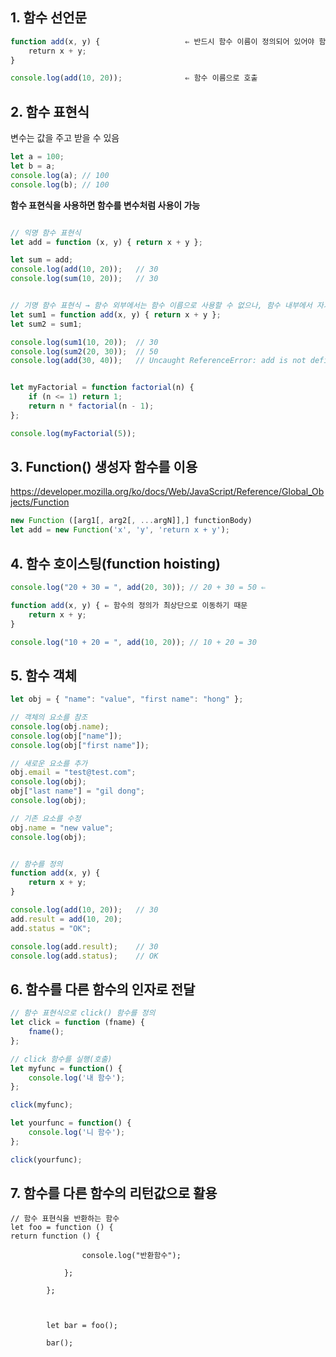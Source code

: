 
## 1. 함수 선언문

```js
function add(x, y) {                   ⇐ 반드시 함수 이름이 정의되어 있어야 함
    return x + y;
}

console.log(add(10, 20));              ⇐ 함수 이름으로 호출
```



## 2. 함수 표현식 

변수는 값을 주고 받을 수 있음
```js
let a = 100;
let b = a;
console.log(a); // 100
console.log(b); // 100
```
  
**함수 표현식을 사용하면 함수를 변수처럼 사용이 가능**
```js

// 익명 함수 표현식 
let add = function (x, y) { return x + y };

let sum = add;
console.log(add(10, 20));   // 30
console.log(sum(10, 20));   // 30


// 기명 함수 표현식 → 함수 외부에서는 함수 이름으로 사용할 수 없으나, 함수 내부에서 자기 호출할 때(=재귀 호출) 사용
let sum1 = function add(x, y) { return x + y };
let sum2 = sum1;          

console.log(sum1(10, 20));  // 30 
console.log(sum2(20, 30));  // 50
console.log(add(30, 40));   // Uncaught ReferenceError: add is not defined


let myFactorial = function factorial(n) {
	if (n <= 1) return 1;
	return n * factorial(n - 1);
};

console.log(myFactorial(5));

```


## 3. Function() 생성자 함수를 이용

https://developer.mozilla.org/ko/docs/Web/JavaScript/Reference/Global_Objects/Function

```js
new Function ([arg1[, arg2[, ...argN]],] functionBody)
let add = new Function('x', 'y', 'return x + y');
```



## 4. 함수 호이스팅(function hoisting)

```js
console.log("20 + 30 = ", add(20, 30)); // 20 + 30 = 50 ⇐ 

function add(x, y) { ⇐ 함수의 정의가 최상단으로 이동하기 때문
	return x + y;
}

console.log("10 + 20 = ", add(10, 20)); // 10 + 20 = 30
```
  


## 5. 함수 객체
```js
let obj = { "name": "value", "first name": "hong" };

// 객체의 요소를 참조
console.log(obj.name);
console.log(obj["name"]);
console.log(obj["first name"]);

// 새로운 요소를 추가
obj.email = "test@test.com";    
console.log(obj);
obj["last name"] = "gil dong";
console.log(obj);

// 기존 요소를 수정
obj.name = "new value";
console.log(obj);


// 함수를 정의
function add(x, y) {
	return x + y;
}

console.log(add(10, 20));   // 30
add.result = add(10, 20);
add.status = "OK";

console.log(add.result);    // 30
console.log(add.status);    // OK
```

## 6. 함수를 다른 함수의 인자로 전달
```js
// 함수 표현식으로 click() 함수를 정의
let click = function (fname) {
	fname();
};

// click 함수를 실행(호출)
let myfunc = function() {
	console.log('내 함수');
};

click(myfunc);

let yourfunc = function() {
	console.log('니 함수');
};

click(yourfunc);
```

## 7. 함수를 다른 함수의 리턴값으로 활용
```
// 함수 표현식을 반환하는 함수
let foo = function () {
return function () {

                console.log("반환함수");

            };

        };

  

        let bar = foo();

        bar();

```